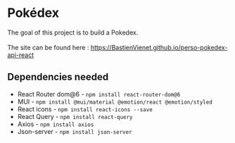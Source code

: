 # Pokédex

The goal of this project is to build a Pokedex. <br><br>
The site can be found here : https://BastienVienet.github.io/perso-pokedex-api-react
## Dependencies needed

- React Router dom@6 - `npm install react-router-dom@6`
- MUI - `npm install @mui/material @emotion/react @emotion/styled`
- React icons - `npm install react-icons --save`
- React Query - `npm install react-query`
- Axios - `npm install axios`
- Json-server - `npm install json-server`

